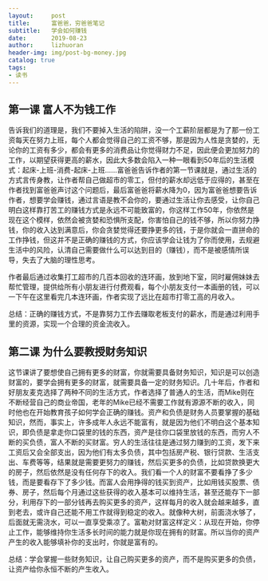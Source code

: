 ```yaml
---
layout:     post
title:      富爸爸，穷爸爸笔记
subtitle:   学会如何赚钱
date:       2019-08-23
author:     lizhuoran
header-img: img/post-bg-money.jpg
catalog: true
tags:
- 读书
---
```


## 第一课 富人不为钱工作

告诉我们的道理是，我们不要掉入生活的陷阱，没一个工薪阶层都是为了那一份工资每天在努力上班，每个人都会觉得自己的工资不够，那是因为人性是贪婪的，无论你的工资有多少，都会有更多的消费品让你觉得财力不足，因此便会更加努力的工作，以期望获得更高的薪水，因此大多数会陷入一种一眼看到50年后的生活模式：起床-上班-消费-起床-上班......富爸爸告诉作者的第一节课就是，通过生活的方式言传身教，让作者帮自己做超市的零工，但付的薪水却远低于应得的，甚至在作者找到富爸爸声讨这个问题后，最后富爸爸将薪水降为0，因为富爸爸想要告诉作者，想要学会赚钱，通过言语是教不会你的，要通过生活让你去感受，让你自己明白这样靠打苦工的赚钱方式是永远不可能致富的，你这样工作50年，你依然是现在这个模样，依然会被贪婪和恐惧所支配，你害怕自己的钱不够，所以你努力挣钱，你的收入达到满意后，你会贪婪觉得还要挣更多的钱，于是你就会一直拼命的工作挣钱，但这并不是正确的赚钱的方式，你应该学会让钱为了你而使用，去规避生活中的风险，认清自己需要做什么可以达到目的（赚钱），而不是被感情所误导，失去了大脑的理性思考。

作者最后通过收集打工超市的几百本回收的连环画，放到地下室，同时雇佣妹妹去帮忙管理，提供给所有小朋友进行付费观看，每个小朋友支付一本画册的钱，可以一下午在这里看完几本连环画，作者实现了远比在超市打零工高的月收入。

总结：正确的赚钱方式，不是靠努力工作去赚取老板支付的薪水，而是通过利用手里的资源，实现一个合理的资金流收入。

## 第二课 为什么要教授财务知识

这节课讲了要想使自己拥有更多的财富，你就需要具备财务知识，知识是可以创造财富的，要学会拥有更多的财富，就需要具备一定的财务知识。几十年后，作者和好朋友麦克选择了两种不同的生活方式，作者选择了普通人的生活，而Mike则在不断经营自己的商业帝国，老年的Mike已经不需要工作就有源源不断的收入，同时他也在开始教育孩子如何学会正确的赚钱。资产和负债是财务人员要掌握的基础知识，然而，事实上，许多成年人永远不能富有，就是因为他们不明白这个基本知识，即负债是拿走你口袋里的钱的东西，资产是往你口袋里放钱的东西，而穷人不断的买负债，富人不断的买财富。穷人的生活往往是通过努力赚到的工资，发下来工资后又会全部支出，因为他们有太多负债，其中包括房产税、银行贷款、生活支出、车费等等，结果就是需要更努力的赚钱，然后买更多的负债，比如贷款换更大的房子，然后依然是没有任何存下的收入。我们看一个人的财富不要看挣了多少钱，而是要看存下了多少钱。而富人会用挣得的钱买到资产，比如用钱买股票、债券、房子，然后每个月通过这些获得的收入基本可以维持生活，甚至还能存下一部分，利用存下的一部分钱再去购买更多的资产，这样每月的收入就会越来越多，直到老去，或许自己还能不用工作就得到稳定的收入。就像种大树，前面浇水够了，后面就无需浇水，可以一直享受乘凉了。富勒对财富这样定义：从现在开始，你停止工作，能够维持你生活多长时间的能力就是你现在拥有的财富。所以当你的资产产生的收入能够填补你的支出时，你就是富有的。

总结：学会掌握一些财务知识，让自己购买更多的资产，而不是购买更多的负债，让资产给你永恒不断的产生收入。
